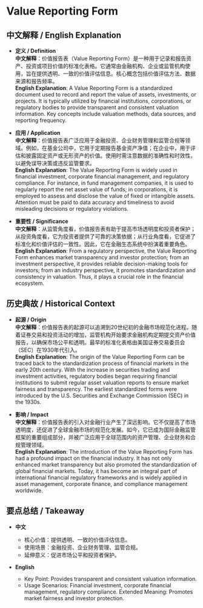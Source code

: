 # Value Reporting Form

## 中文解释 / English Explanation

* **定义 / Definition**  
  **中文解释**：价值报告表（Value Reporting Form）是一种用于记录和报告资产、投资或项目价值的标准化表格。它通常由金融机构、企业或监管机构使用，旨在提供透明、一致的价值评估信息。核心概念包括价值评估方法、数据来源和报告频率。  
  **English Explanation**: A Value Reporting Form is a standardized document used to record and report the value of assets, investments, or projects. It is typically utilized by financial institutions, corporations, or regulatory bodies to provide transparent and consistent valuation information. Key concepts include valuation methods, data sources, and reporting frequency.

* **应用 / Application**  
  **中文解释**：价值报告表广泛应用于金融投资、企业财务管理和监管合规等领域。例如，在基金公司中，它用于定期报告基金资产净值；在企业中，用于评估和披露固定资产或无形资产的价值。使用时需注意数据的准确性和时效性，以避免误导决策或违反监管要求。  
  **English Explanation**: The Value Reporting Form is widely used in financial investment, corporate financial management, and regulatory compliance. For instance, in fund management companies, it is used to regularly report the net asset value of funds; in corporations, it is employed to assess and disclose the value of fixed or intangible assets. Attention must be paid to data accuracy and timeliness to avoid misleading decisions or regulatory violations.

* **重要性 / Significance**  
  **中文解释**：从监管角度看，价值报告表有助于提高市场透明度和投资者保护；从投资角度看，它为投资者提供了可靠的决策依据；从行业角度看，它促进了标准化和价值评估的一致性。因此，它在金融生态系统中扮演着重要角色。  
  **English Explanation**: From a regulatory perspective, the Value Reporting Form enhances market transparency and investor protection; from an investment perspective, it provides reliable decision-making tools for investors; from an industry perspective, it promotes standardization and consistency in valuation. Thus, it plays a crucial role in the financial ecosystem.

## 历史典故 / Historical Context

* **起源 / Origin**  
  **中文解释**：价值报告表的起源可以追溯到20世纪初的金融市场规范化进程。随着证券交易和投资活动的增加，监管机构开始要求金融机构定期提交资产价值报告，以确保市场公平和透明。最早的标准化表格由美国证券交易委员会（SEC）在1930年代引入。  
  **English Explanation**: The origin of the Value Reporting Form can be traced back to the standardization process of financial markets in the early 20th century. With the increase in securities trading and investment activities, regulatory bodies began requiring financial institutions to submit regular asset valuation reports to ensure market fairness and transparency. The earliest standardized forms were introduced by the U.S. Securities and Exchange Commission (SEC) in the 1930s.

* **影响 / Impact**  
  **中文解释**：价值报告表的引入对金融行业产生了深远影响。它不仅提高了市场透明度，还促进了全球金融市场的规范化发展。如今，它已成为国际金融监管框架的重要组成部分，并被广泛应用于全球范围内的资产管理、企业财务和合规管理领域。  
  **English Explanation**: The introduction of the Value Reporting Form has had a profound impact on the financial industry. It has not only enhanced market transparency but also promoted the standardization of global financial markets. Today, it has become an integral part of international financial regulatory frameworks and is widely applied in asset management, corporate finance, and compliance management worldwide.

## 要点总结 / Takeaway

* **中文**  
  - 核心价值：提供透明、一致的价值评估信息。
  - 使用场景：金融投资、企业财务管理、监管合规。
  - 延伸意义：促进市场公平和投资者保护。

* **English**  
  - Key Point: Provides transparent and consistent valuation information.
  - Usage Scenarios: Financial investment, corporate financial management, regulatory compliance.
Extended Meaning: Promotes market fairness and investor protection.